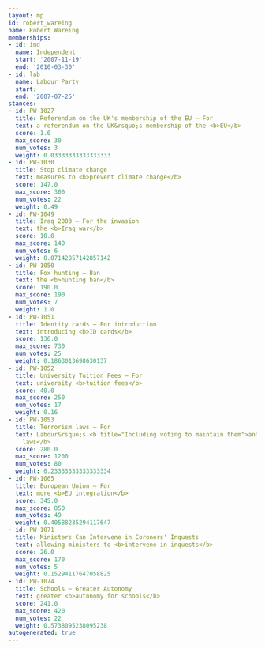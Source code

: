 ```yaml
---
layout: mp
id: robert_wareing
name: Robert Wareing
memberships:
- id: ind
  name: Independent
  start: '2007-11-19'
  end: '2010-03-30'
- id: lab
  name: Labour Party
  start: 
  end: '2007-07-25'
stances:
- id: PW-1027
  title: Referendum on the UK's membership of the EU — For
  text: a referendum on the UK&rsquo;s membership of the <b>EU</b>
  score: 1.0
  max_score: 30
  num_votes: 3
  weight: 0.03333333333333333
- id: PW-1030
  title: Stop climate change
  text: measures to <b>prevent climate change</b>
  score: 147.0
  max_score: 300
  num_votes: 22
  weight: 0.49
- id: PW-1049
  title: Iraq 2003 — For the invasion
  text: the <b>Iraq war</b>
  score: 10.0
  max_score: 140
  num_votes: 6
  weight: 0.07142857142857142
- id: PW-1050
  title: Fox hunting — Ban
  text: the <b>hunting ban</b>
  score: 190.0
  max_score: 190
  num_votes: 7
  weight: 1.0
- id: PW-1051
  title: Identity cards — For introduction
  text: introducing <b>ID cards</b>
  score: 136.0
  max_score: 730
  num_votes: 25
  weight: 0.1863013698630137
- id: PW-1052
  title: University Tuition Fees — For
  text: university <b>tuition fees</b>
  score: 40.0
  max_score: 250
  num_votes: 17
  weight: 0.16
- id: PW-1053
  title: Terrorism laws — For
  text: Labour&rsquo;s <b title="Including voting to maintain them">anti-terrorism
    laws</b>
  score: 280.0
  max_score: 1200
  num_votes: 80
  weight: 0.23333333333333334
- id: PW-1065
  title: European Union — For
  text: more <b>EU integration</b>
  score: 345.0
  max_score: 850
  num_votes: 49
  weight: 0.40588235294117647
- id: PW-1071
  title: Ministers Can Intervene in Coroners' Inquests
  text: allowing ministers to <b>intervene in inquests</b>
  score: 26.0
  max_score: 170
  num_votes: 5
  weight: 0.15294117647058825
- id: PW-1074
  title: Schools — Greater Autonomy
  text: greater <b>autonomy for schools</b>
  score: 241.0
  max_score: 420
  num_votes: 22
  weight: 0.5738095238095238
autogenerated: true
---
```

